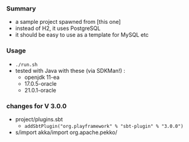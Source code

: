 
### Summary

* a sample project spawned from [this one]
* instead of H2, it uses PostgreSQL
* it should be easy to use as a template for MySQL etc 

### Usage

* `./run.sh`
* tested with Java with these (via SDKMan!) :
    * openjdk 11-ea
    * 17.0.5-oracle
    * 21.0.1-oracle

### changes for V 3.0.0

* project/plugins.sbt
    * `addSbtPlugin("org.playframework" % "sbt-plugin" % "3.0.0")`
* s/import akka/import org.apache.pekko/

